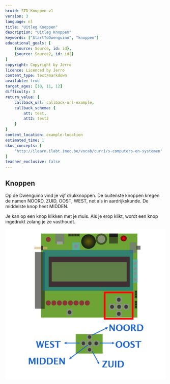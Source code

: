 ```yaml
---
hruid: STD_Knoppen-v1
version: 3
language: nl
title: "Uitleg Knoppen"
description: "Uitleg Knoppen"
keywords: ["StartToDwenguino", "knoppen"]
educational_goals: [
    {source: Source, id: id}, 
    {source: Source2, id: id2}
]
copyright: Copyright by Jerro
licence: Licenced by Jerro
content_type: text/markdown
available: true
target_ages: [10, 11, 12]
difficulty: 3
return_value: {
    callback_url: callback-url-example,
    callback_schema: {
        att: test,
        att2: test2
    }
}
content_location: example-location
estimated_time: 1
skos_concepts: [
    'http://ilearn.ilabt.imec.be/vocab/curr1/s-computers-en-systemen'
]
teacher_exclusive: false
---
```

## Knoppen

Op de Dwenguino vind je vijf drukknoppen. De buitenste knoppen kregen de namen NOORD, ZUID, OOST, WEST, net als in aardrijkskunde. De middelste knop heet MIDDEN.

Je kan op een knop klikken met je muis. Als je erop klikt, wordt een knop ingedrukt zolang je ze vasthoudt.  

![](embed/Knoppen.png "Voorbeeld Knoppen")

